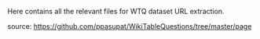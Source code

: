 Here contains all the relevant files for WTQ dataset URL extraction.

source: https://github.com/ppasupat/WikiTableQuestions/tree/master/page
